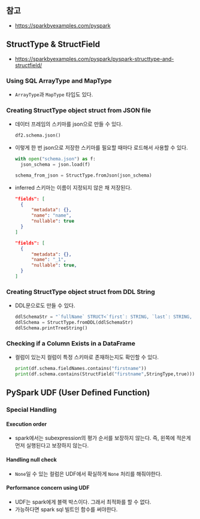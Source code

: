 ## 참고
- https://sparkbyexamples.com/pyspark

## StructType & StructField
- https://sparkbyexamples.com/pyspark/pyspark-structtype-and-structfield/

### Using SQL ArrayType and MapType
- `ArrayType`과 `MapType` 타입도 있다.

### Creating StructType object struct from JSON file
- 데이터 프레임의 스키마를 json으로 만들 수 있다.
  ```python
  df2.schema.json()
  ```
- 이렇게 한 번 json으로 저장한 스키마를 필요할 때마다 로드해서 사용할 수 있다.
  ```python
  with open("schema.json") as f:
    json_schema = json.load(f)

  schema_from_json = StructType.fromJson(json_schema)
  ```
- inferred 스키마는 이름이 지정되지 않은 채 저장된다.
  ```json
  "fields": [
    {
        "metadata": {},
        "name": "name",
        "nullable": true
    }
  ]

  "fields": [
    {
        "metadata": {},
        "name": "_1",
        "nullable": true,
    }
  ]
  ```

### Creating StructType object struct from DDL String
- DDL문으로도 만들 수 있다.
  ```python
  ddlSchemaStr = "`fullName` STRUCT<`first`: STRING, `last`: STRING, `middle`: STRING>,`age` INT,`gender` STRING"
  ddlSchema = StructType.fromDDL(ddlSchemaStr)
  ddlSchema.printTreeString()
  ```

### Checking if a Column Exists in a DataFrame
- 컬럼이 있는지 컬럼이 특정 스키마로 존재하는지도 확인할 수 있다.
  ```python
  print(df.schema.fieldNames.contains("firstname"))
  print(df.schema.contains(StructField("firstname",StringType,true)))
  ```

## PySpark UDF (User Defined Function)
### Special Handling
#### Execution order
- spark에서는 subexpression의 평가 순서를 보장하지 않는다. 즉, 왼쪽에 적은게 먼저 실행된다고 보장하지 않는다.

#### Handling null check
- `None`일 수 있는 컬럼은 UDF에서 확실하게 `None` 처리를 해줘야한다.

#### Performance concern using UDF
- UDF는 spark에게 블랙 박스이다. 그래서 최적화를 할 수 없다.
- 가능하다면 spark sql 빌트인 함수를 써야한다.
